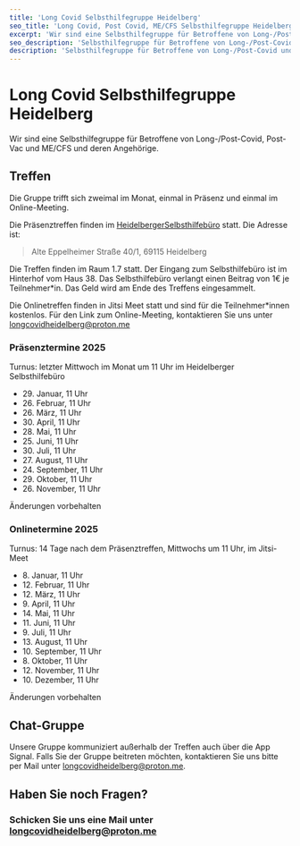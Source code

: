 ```yaml
---
title: 'Long Covid Selbsthilfegruppe Heidelberg'
seo_title: 'Long Covid, Post Covid, ME/CFS Selbsthilfegruppe Heidelberg'
excerpt: 'Wir sind eine Selbsthilfegruppe für Betroffene von Long-/Post-Covid, Post-Vac ​und ME/CFS und deren Angehörige.'
seo_description: 'Selbsthilfegruppe für Betroffene von Long-/Post-Covid und ME/CFS in Heidelberg und deren Anghörige.'
description: 'Selbsthilfegruppe für Betroffene von Long-/Post-Covid und ME/CFS in Heidelberg und deren Anghörige.'
---
```

# Long Covid Selbsthilfegruppe ​Heidelberg
Wir sind eine Selbsthilfegruppe für Betroffene von Long-/Post-Covid, Post-Vac ​und ME/CFS und deren Angehörige.

## Treffen
Die Gruppe trifft sich zweimal im Monat, einmal in Präsenz und einmal im Online-Meeting.

Die Präsenztreffen finden im [Heidelberger ​Selbsthilfebüro](https://www.selbsthilfe-heidelberg.de/) statt. Die Adresse ist:
> Alte Eppelheimer Straße 40/1, 69115 Heidelberg

Die Treffen finden im Raum 1.7 statt. Der Eingang zum Selbsthilfebüro ist im Hinterhof vom Haus 38.
Das Selbsthilfebüro verlangt einen Beitrag von ​1€ je Teilnehmer*in. Das Geld wird ​am Ende des Treffens eingesammelt.

Die Onlinetreffen finden in Jitsi Meet statt und sind für die Teilnehmer*innen kostenlos. Für den Link zum ​Online-Meeting, kontaktieren Sie uns unter ​[longcovidheidelberg@proton.me](mailto:longcovidheidelberg@proton.me)

### Präsenztermine 2025
Turnus: letzter Mittwoch im Monat um 11 Uhr im Heidelberger Selbsthilfebüro

* 29\. Januar, 11 Uhr
* 26\. Februar, 11 Uhr
* 26\. März, 11 Uhr
* 30\. April, 11 Uhr
* 28\. Mai, 11 Uhr
* 25\. Juni, 11 Uhr
* 30\. Juli, 11 Uhr
* 27\. August, 11 Uhr
* 24\. September, 11 Uhr
* 29\. Oktober, 11 Uhr
* 26\. November, 11 Uhr

Änderungen vorbehalten

### Onlinetermine 2025
Turnus: 14 Tage nach dem Präsenztreffen, Mittwochs um 11 Uhr, im Jitsi-Meet

* 8\. Januar, 11 Uhr
* 12\. Februar, 11 Uhr
* 12\. März, 11 Uhr
* 9\. April, 11 Uhr
* 14\. Mai, 11 Uhr
* 11\. Juni, 11 Uhr
* 9\. Juli, 11 Uhr
* 13\. August, 11 Uhr
* 10\. September, 11 Uhr
* 8\. Oktober, 11 Uhr
* 12\. November, 11 Uhr
* 10\. Dezember, 11 Uhr

Änderungen vorbehalten

## Chat-Gruppe
Unsere Gruppe kommuniziert außerhalb der Treffen auch über die App Signal. Falls Sie der Gruppe beitreten möchten, kontaktieren Sie uns bitte per Mail unter ​[longcovidheidelberg@proton.me](mailto:longcovidheidelberg@proton.me).

## Haben Sie noch Fragen?
### Schicken Sie uns eine Mail unter [longcovidheidelberg@proton.me](mailto:longcovidheidelberg@proton.me)
